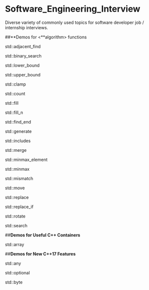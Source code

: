 # Software_Engineering_Interview
Diverse variety of commonly used topics for software developer job / internship interviews. 

##**Demos for <**algorithm> functions

std::adjacent_find 

std::binary_search 

std::lower_bound

std::upper_bound 

std::clamp 

std::count 

std::fill 

std::fill_n 

std::find_end 

std::generate 

std::includes 

std::merge 

std::minmax_element 

std::minmax 

std::mismatch 

std::move 

std::replace 

std::replace_if 

std::rotate 

std::search 
  
##**Demos for Useful C++ Containers**

std::array 

##**Demos for New C++17 Features**

std::any 

std::optional 

std::byte 
